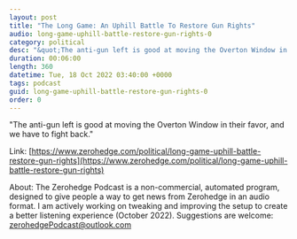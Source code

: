 ```yaml
---
layout: post
title: "The Long Game: An Uphill Battle To Restore Gun Rights"
audio: long-game-uphill-battle-restore-gun-rights-0
category: political
desc: "&quot;The anti-gun left is good at moving the Overton Window in their favor, and we have to fight back.&quot; "
duration: 00:06:00
length: 360
datetime: Tue, 18 Oct 2022 03:40:00 +0000
tags: podcast
guid: long-game-uphill-battle-restore-gun-rights-0
order: 0
---
```

&quot;The anti-gun left is good at moving the Overton Window in their favor, and we have to fight back.&quot; 

Link: [https://www.zerohedge.com/political/long-game-uphill-battle-restore-gun-rights](https://www.zerohedge.com/political/long-game-uphill-battle-restore-gun-rights)

About: The Zerohedge Podcast is a non-commercial, automated program, designed to give people a way to get news from Zerohedge in an audio format.  I am actively working on tweaking and improving the setup to create a better listening experience (October 2022).  Suggestions are welcome: [zerohedgePodcast@outlook.com](mailto:zerohedgePodcast@outlook.com)